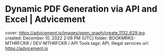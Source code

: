# Dynamic PDF Generation via API and Excel | Advicement

cover: https://advicement.io/images/open_graph/create_1132_629.jpg
created: December 10, 2022 2:06 PM (UTC)
folder: BOOKMRKS-MTHRFCKR / DEV-MTHRFCKR / API Tools
tags: API, illegal services
url: https://advicement.io